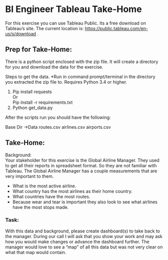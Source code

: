 # BI Engineer Tableau Take-Home

For this exercise you can use Tableau Public.  Its a free download on Tableau’s site.  The current location is:  https://public.tableau.com/en-us/s/download .


## Prep for Take-Home:  
There is a python script enclosed with the zip file. It will create a directory for you and download the data for the exercise.  

Steps to get the data.  *Run in command prompt/terminal in the directory you extracted the zip file to.  Requires Python 3.4 or higher.

1. Pip install requests  
  Or  
    Pip install -r requirements.txt
2. Python get_data.py


After the scripts run you should have the following:

Base Dir
  ->Data
	  routes.csv
	  airlines.csv
	  airports.csv



## Take-Home:

Background:  
Your stakeholder for this exercise is the Global Airline Manager.  They used to get all their reports in spreadsheet format.  So they are not familiar with Tableau.  The Global Airline Manager has a couple measurements that are very important to them.

-  What is the most active airline.
-  What country has the most airlines as their home country.
-  What countries have the most routes.
-  Because wear and tear is important they also look to see what airlines have the most stops made.
  
### Task:  
With this data and background, please create dashboard(s) to take back to the manager.  During our call I will ask that you show your work and may ask how you would make changes or advance the dashboard further.  The manager would love to see a “map” of all this data but was not very clear on what that map would contain.  

